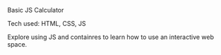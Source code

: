 Basic JS Calculator

Tech used: HTML, CSS, JS

Explore using JS and containres to learn how to use an interactive web space.
